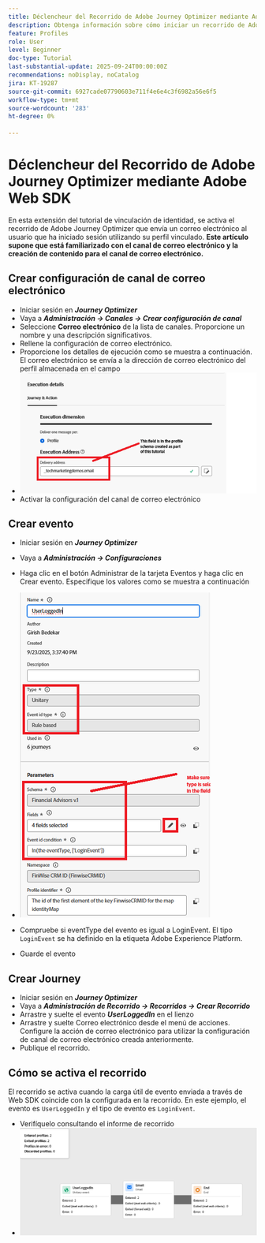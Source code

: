 ```yaml
---
title: Déclencheur del Recorrido de Adobe Journey Optimizer mediante Adobe Web SDK
description: Obtenga información sobre cómo iniciar un recorrido de Adobe Journey Optimizer desde eventos del sitio como inicios de sesión de usuarios aprovechando el SDK web de AEP configurado mediante etiquetas de Adobe Experience Platform
feature: Profiles
role: User
level: Beginner
doc-type: Tutorial
last-substantial-update: 2025-09-24T00:00:00Z
recommendations: noDisplay, noCatalog
jira: KT-19287
source-git-commit: 6927cade07790603e711f4e6e4c3f6982a56e6f5
workflow-type: tm+mt
source-wordcount: '283'
ht-degree: 0%

---
```


# Déclencheur del Recorrido de Adobe Journey Optimizer mediante Adobe Web SDK

En esta extensión del tutorial de vinculación de identidad, se activa el recorrido de Adobe Journey Optimizer que envía un correo electrónico al usuario que ha iniciado sesión utilizando su perfil vinculado. **Este artículo supone que está familiarizado con el canal de correo electrónico y la creación de contenido para el canal de correo electrónico.**

## Crear configuración de canal de correo electrónico

* Iniciar sesión en _**Journey Optimizer**_
* Vaya a _**Administración -> Canales -> Crear configuración de canal**_
* Seleccione **Correo electrónico** de la lista de canales. Proporcione un nombre y una descripción significativos.
* Rellene la configuración de correo electrónico.
* Proporcione los detalles de ejecución como se muestra a continuación. El correo electrónico se envía a la dirección de correo electrónico del perfil almacenada en el campo
* ![canal de correo electrónico](assets/email-channel-execution.png)
* Activar la configuración del canal de correo electrónico

## Crear evento

* Iniciar sesión en _**Journey Optimizer**_
* Vaya a _**Administración -> Configuraciones**_
* Haga clic en el botón Administrar de la tarjeta Eventos y haga clic en Crear evento. Especifique los valores como se muestra a continuación
* ![evento de recorrido](assets/journey-event1.png)

* Compruebe si eventType del evento es igual a LoginEvent. El tipo `LoginEvent` se ha definido en la etiqueta Adobe Experience Platform.
* Guarde el evento

## Crear Journey

* Iniciar sesión en _**Journey Optimizer**_
* Vaya a _**Administración de Recorrido -> Recorridos -> Crear Recorrido**_
* Arrastre y suelte el evento _**UserLoggedIn**_ en el lienzo
* Arrastre y suelte Correo electrónico desde el menú de acciones. Configure la acción de correo electrónico para utilizar la configuración de canal de correo electrónico creada anteriormente.
* Publique el recorrido.

## Cómo se activa el recorrido

El recorrido se activa cuando la carga útil de evento enviada a través de Web SDK coincide con la configurada en la recorrido. En este ejemplo, el evento es `UserLoggedIn` y el tipo de evento es `LoginEvent`.

* Verifíquelo consultando el informe de recorrido
* ![informe-recorrido](assets/journey-triggered-report.png)




